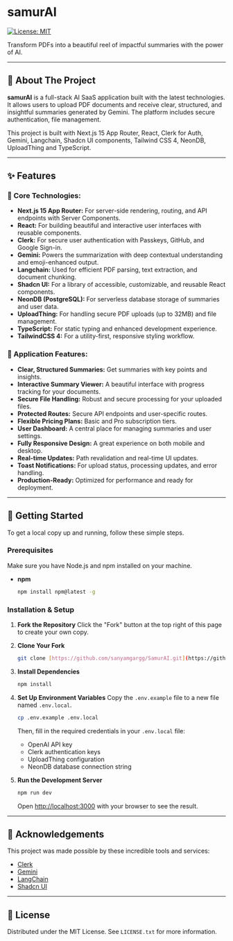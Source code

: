 #  samurAI

[![License: MIT](https://img.shields.io/badge/License-MIT-yellow.svg)](https://opensource.org/licenses/MIT)

Transform PDFs into a beautiful reel of impactful summaries with the power of AI.

---

## 🧐 About The Project

**samurAI** is a full-stack AI SaaS application built with the latest technologies. It allows users to upload PDF documents and receive clear, structured, and insightful summaries generated by Gemini. The platform includes secure authentication, file management.

This project is built with Next.js 15 App Router, React, Clerk for Auth, Gemini, Langchain, Shadcn UI components, Tailwind CSS 4, NeonDB, UploadThing and TypeScript.

---

## ✨ Features

### 🚀 Core Technologies:

* **Next.js 15 App Router:** For server-side rendering, routing, and API endpoints with Server Components.
* **React:** For building beautiful and interactive user interfaces with reusable components.
* **Clerk:** For secure user authentication with Passkeys, GitHub, and Google Sign-in.
* **Gemini:** Powers the summarization with deep contextual understanding and emoji-enhanced output.
* **Langchain:** Used for efficient PDF parsing, text extraction, and document chunking.
* **Shadcn UI:** For a library of accessible, customizable, and reusable React components.
* **NeonDB (PostgreSQL):** For serverless database storage of summaries and user data.
* **UploadThing:** For handling secure PDF uploads (up to 32MB) and file management.
* **TypeScript:** For static typing and enhanced development experience.
* **TailwindCSS 4:** For a utility-first, responsive styling workflow.

### 📝 Application Features:

* **Clear, Structured Summaries:** Get summaries with key points and insights.
* **Interactive Summary Viewer:** A beautiful interface with progress tracking for your documents.
* **Secure File Handling:** Robust and secure processing for your uploaded files.
* **Protected Routes:** Secure API endpoints and user-specific routes.
* **Flexible Pricing Plans:** Basic and Pro subscription tiers.
* **User Dashboard:** A central place for managing summaries and user settings.
* **Fully Responsive Design:** A great experience on both mobile and desktop.
* **Real-time Updates:** Path revalidation and real-time UI updates.
* **Toast Notifications:** For upload status, processing updates, and error handling.
* **Production-Ready:** Optimized for performance and ready for deployment.

---

## 🚀 Getting Started

To get a local copy up and running, follow these simple steps.

### Prerequisites

Make sure you have Node.js and npm installed on your machine.
* **npm**
    ```sh
    npm install npm@latest -g
    ```

### Installation & Setup

1.  **Fork the Repository**
    Click the "Fork" button at the top right of this page to create your own copy.

2.  **Clone Your Fork**
    ```sh
    git clone [https://github.com/sanyamgargg/SamurAI.git](https://github.com/sanyamgargg/SamurAI.git)
    ```

3.  **Install Dependencies**
    ```sh
    npm install
    ```

4.  **Set Up Environment Variables**
    Copy the `.env.example` file to a new file named `.env.local`.
    ```sh
    cp .env.example .env.local
    ```
    Then, fill in the required credentials in your `.env.local` file:
    * OpenAI API key
    * Clerk authentication keys
    * UploadThing configuration
    * NeonDB database connection string

5.  **Run the Development Server**
    ```sh
    npm run dev
    ```
    Open [http://localhost:3000](http://localhost:3000) with your browser to see the result.

---

## 🙏 Acknowledgements

This project was made possible by these incredible tools and services:
* [Clerk](https://clerk.com/)
* [Gemini](https://gemini.google.com/)
* [LangChain](https://js.langchain.com/)
* [Shadcn UI](https://ui.shadcn.com/)

---

## 📄 License

Distributed under the MIT License. See `LICENSE.txt` for more information.
